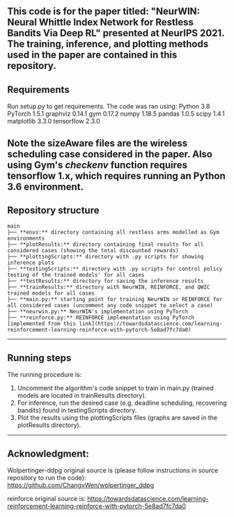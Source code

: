 This code is for the paper titled: "NeurWIN: Neural Whittle Index Network for Restless Bandits Via Deep RL" presented at NeurIPS 2021.
The training, inference, and plotting methods used in the paper are contained in this repository. 
---
## Requirements

Run setup.py to get requirements. The code was ran using: 
Python 3.8
PyTorch 1.5.1
graphviz 0.14.1
gym 0.17.2
numpy 1.18.5
pandas 1.0.5
scipy 1.4.1
matplotlib 3.3.0
tensorflow 2.3.0

Note the sizeAware files are the wireless scheduling case considered in the paper.
Also using Gym's *checkenv* function requires tensorflow 1.x, which requires running an Python 3.6 environment. 
---
## Repository structure

```
main
├── **envs:** directory containing all restless arms modelled as Gym environments
├── **plotResults:** directory containing final results for all considered cases (showing the total discounted rewards)
├── **plottingScripts:** directory with .py scripts for showing inference plots
├── **testingScripts:** directory with .py scripts for control policy testing of the trained models' for all cases
├── **testResults:** directory for saving the inference results 
├── **trainResults:** directory with NeurWIN, REINFORCE, and QWIC trained models for all cases
├── **main.py:** starting point for training NeurWIN or REINFORCE for all considered cases (uncomment any code snippet to select a case)
├── **neurwin.py:** NeurWIN's implementation using PyTorch 
├── **reinforce.py:** REINFORCE implementation using PyTorch [implemented from this link](https://towardsdatascience.com/learning-reinforcement-learning-reinforce-with-pytorch-5e8ad7fc7da0)
```
---
## Running steps
The running procedure is:

1) Uncomment the algorithm's code snippet to train in main.py (trained models are located in trainResults directory).
2) For inference, run the desired case (e.g. deadline scheduling, recovering bandits) found in testingScripts directory.
3) Plot the results using the plottingScripts files (graphs are saved in the plotResults directory). 
---
## Acknowledgment:

Wolpertinger-ddpg original source is (please follow instructions in source repository to run the code):
https://github.com/ChangyWen/wolpertinger_ddpg

reinforce original source is: 
https://towardsdatascience.com/learning-reinforcement-learning-reinforce-with-pytorch-5e8ad7fc7da0
